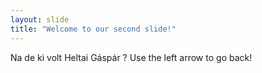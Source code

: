 ```yaml
---
layout: slide
title: "Welcome to our second slide!"
---
```

Na de ki volt Heltai Gáspár ?
Use the left arrow to go back!
